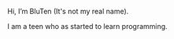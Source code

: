 Hi, I’m BluTen (It's not my real name).

I am a teen who as started to learn programming.

<!---
BluTen/BluTen is a ✨ special ✨ repository because its `README.md` (this file) appears on your GitHub profile.
You can click the Preview link to take a look at your changes.
--->
